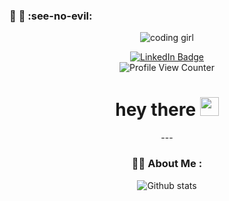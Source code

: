 ### :speak_no_evil:  :hear_no_evil:  :see-no-evil: 
<!--
**selfcoder-gazell/selfcoder-gazell** is a ✨ _special_ ✨ repository because its `README.md` (this file) appears on your GitHub profile.

Here are some ideas to get you started:

- 🔭 I’m currently working on ...
- 🌱 I’m currently learning ...
- 👯 I’m looking to collaborate on ...
- 🤔 I’m looking for help with ...
- 💬 Ask me about ...
- 📫 How to reach me: ...
- 😄 Pronouns: ...
- ⚡ Fun fact: ...
-->
<div id="header" align="center">
 
  <img src="https://media.giphy.com/media/L1R1tvI9svkIWwpVYr/giphy.gif" alt="coding girl"></img>

<div id="badges">
  <a href="https://www.linkedin.com/in/kveta-mooney-32612368/" rel="nofollow noreferrer">
    <img src="https://img.shields.io/badge/LinkedIn-blue?style=for-the-badge&logo=linkedin&logoColor=white" alt="LinkedIn Badge">
  </a> 

</div>
  <img src="https://komarev.com/ghpvc/?username=selfcoder-gazell&style=flat-square&color=blue" alt="Profile View Counter"/>
  <h1>hey there
    <img src="https://media.giphy.com/media/hvRJCLFzcasrR4ia7z/giphy.gif" width="30px"/>
  </h1>
---

### :woman_technologist: About Me :
<div>
  <img src="https://github-readme-stats.vercel.app/api?username=selfcoder-gazell&show_icons=true&theme=transparent" alt="Github stats">
</div>
</div>

